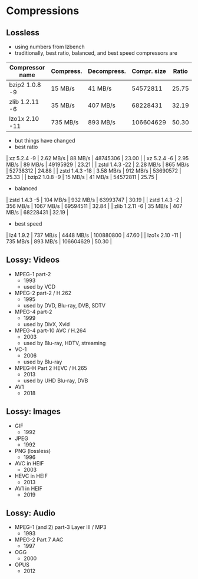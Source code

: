 Compressions
============

## Lossless

- using numbers from lzbench
- traditionally, best ratio, balanced, and best speed compressors are

| Compressor name         | Compress.  |Decompress. | Compr. size | Ratio |
| ---------------         | -----------| -----------| ----------- | ----- |
| bzip2 1.0.8 -9          |    15 MB/s |    41 MB/s |    54572811 | 25.75 |
| zlib 1.2.11 -6          |    35 MB/s |   407 MB/s |    68228431 | 32.19 |
| lzo1x 2.10 -11          |   735 MB/s |   893 MB/s |   106604629 | 50.30 |

- but things have changed
- best ratio

| xz 5.2.4 -9             |  2.62 MB/s |    88 MB/s |    48745306 | 23.00 |
| xz 5.2.4 -6             |  2.95 MB/s |    89 MB/s |    49195929 | 23.21 |
| zstd 1.4.3 -22          |  2.28 MB/s |   865 MB/s |    52738312 | 24.88 |
| zstd 1.4.3 -18          |  3.58 MB/s |   912 MB/s |    53690572 | 25.33 |
| bzip2 1.0.8 -9          |    15 MB/s |    41 MB/s |    54572811 | 25.75 |

- balanced

| zstd 1.4.3 -5           |   104 MB/s |   932 MB/s |    63993747 | 30.19 |
| zstd 1.4.3 -2           |   356 MB/s |  1067 MB/s |    69594511 | 32.84 |
| zlib 1.2.11 -6          |    35 MB/s |   407 MB/s |    68228431 | 32.19 |

- best speed

| lz4 1.9.2               |   737 MB/s |  4448 MB/s |   100880800 | 47.60 |
| lzo1x 2.10 -11          |   735 MB/s |   893 MB/s |   106604629 | 50.30 |

## Lossy: Videos

- MPEG-1 part-2
  - 1993
  - used by VCD
- MPEG-2 part-2 / H.262
  - 1995
  - used by DVD, Blu-ray, DVB, SDTV
- MPEG-4 part-2
  - 1999
  - used by DivX, Xvid
- MPEG-4 part-10 AVC / H.264
  - 2003
  - used by Blu-ray, HDTV, streaming
- VC-1
  - 2006
  - used by Blu-ray
- MPEG-H Part 2 HEVC / H.265
  - 2013
  - used by UHD Blu-ray, DVB
- AV1
  - 2018

## Lossy: Images

- GIF
  - 1992
- JPEG
  - 1992
- PNG (lossless)
  - 1996
- AVC in HEIF
  - 2003
- HEVC in HEIF
  - 2013
- AV1 in HEIF
  - 2019

## Lossy: Audio

- MPEG-1 (and 2) part-3 Layer III / MP3
  - 1993
- MPEG-2 Part 7 AAC
  - 1997
- OGG
  - 2000
- OPUS
  - 2012
